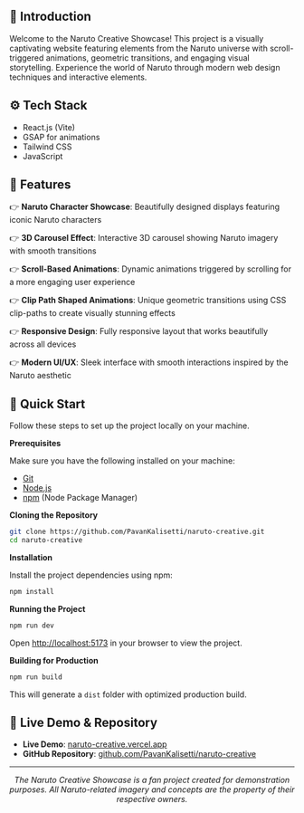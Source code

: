 ## <a name="introduction">🍥 Introduction</a>

Welcome to the Naruto Creative Showcase! This project is a visually captivating website featuring elements from the Naruto universe with scroll-triggered animations, geometric transitions, and engaging visual storytelling. Experience the world of Naruto through modern web design techniques and interactive elements.

## <a name="tech-stack">⚙️ Tech Stack</a>

- React.js (Vite)
- GSAP for animations
- Tailwind CSS
- JavaScript

## <a name="features">🔋 Features</a>

👉 **Naruto Character Showcase**: Beautifully designed displays featuring iconic Naruto characters

👉 **3D Carousel Effect**: Interactive 3D carousel showing Naruto imagery with smooth transitions

👉 **Scroll-Based Animations**: Dynamic animations triggered by scrolling for a more engaging user experience

👉 **Clip Path Shaped Animations**: Unique geometric transitions using CSS clip-paths to create visually stunning effects

👉 **Responsive Design**: Fully responsive layout that works beautifully across all devices

👉 **Modern UI/UX**: Sleek interface with smooth interactions inspired by the Naruto aesthetic

## <a name="quick-start">🤸 Quick Start</a>

Follow these steps to set up the project locally on your machine.

**Prerequisites**

Make sure you have the following installed on your machine:

- [Git](https://git-scm.com/)
- [Node.js](https://nodejs.org/en)
- [npm](https://www.npmjs.com/) (Node Package Manager)

**Cloning the Repository**

```bash
git clone https://github.com/PavanKalisetti/naruto-creative.git
cd naruto-creative
```

**Installation**

Install the project dependencies using npm:

```bash
npm install
```

**Running the Project**

```bash
npm run dev
```

Open [http://localhost:5173](http://localhost:5173) in your browser to view the project.

**Building for Production**

```bash
npm run build
```

This will generate a `dist` folder with optimized production build.

## <a name="links">🔗 Live Demo & Repository</a>

- **Live Demo**: [naruto-creative.vercel.app](https://naruto-creative.vercel.app)
- **GitHub Repository**: [github.com/PavanKalisetti/naruto-creative](https://github.com/PavanKalisetti/naruto-creative/)

---

<div align="center">
  <p>
    <i>The Naruto Creative Showcase is a fan project created for demonstration purposes. All Naruto-related imagery and concepts are the property of their respective owners.</i>
  </p>
</div>
